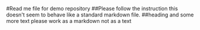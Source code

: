 #Read me file for demo repository
##Please follow the instruction
this doesn't seem to behave like a standard markdown file.
##heading and some more text
please work as a markdown not as a text